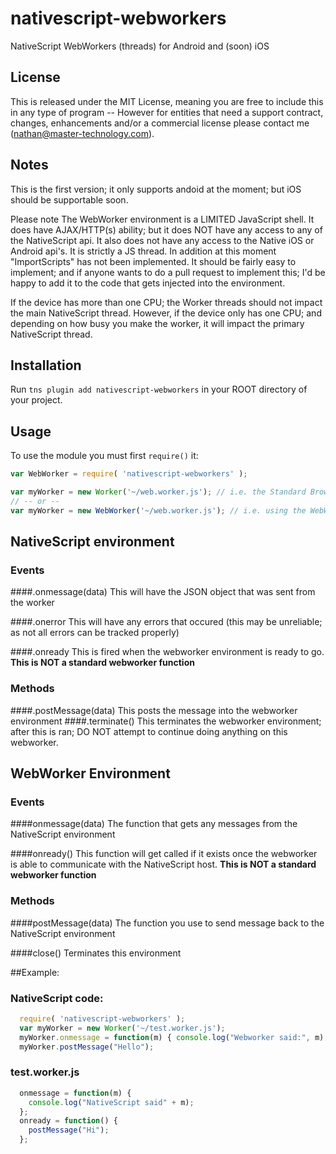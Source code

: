 # nativescript-webworkers
 NativeScript WebWorkers (threads) for Android and (soon) iOS

## License

This is released under the MIT License, meaning you are free to include this in any type of program -- However for entities that need a support contract, changes, enhancements and/or a commercial license please contact me (nathan@master-technology.com).

## Notes

This is the first version; it only supports andoid at the moment; but iOS should be supportable soon.

Please note The WebWorker environment is a LIMITED JavaScript shell.  It does have AJAX/HTTP(s) ability; but it does NOT have any access to any of the NativeScript api.  It also does not have any access to the Native iOS or Android api's.  It is strictly a JS thread.  In addition at this moment "ImportScripts" has not been implemented.  It should be fairly easy to implement; and if anyone wants to do a pull request to implement this; I'd be happy to add it to the code that gets injected into the environment.

If the device has more than one CPU; the Worker threads should not impact the main NativeScript thread.  However, if the device only has one CPU; and depending on how busy you make the worker, it will impact the primary NativeScript thread.

## Installation

Run `tns plugin add nativescript-webworkers` in your ROOT directory of your project.

## Usage

To use the  module you must first `require()` it:

```js
var WebWorker = require( 'nativescript-webworkers' );

var myWorker = new Worker('~/web.worker.js'); // i.e. the Standard Browser way
// -- or --
var myWorker = new WebWorker('~/web.worker.js'); // i.e. using the WebWorker variable returned by the require statement.
```

## NativeScript environment
### Events
####.onmessage(data)
This will have the JSON object that was sent from the worker

####.onerror
This will have any errors that occured (this may be unreliable; as not all errors can be tracked properly)

####.onready
This is fired when the webworker environment is ready to go.  
**This is NOT a standard webworker function**

### Methods
####.postMessage(data)
This posts the message into the webworker environment
####.terminate()
This terminates the webworker environment; after this is ran; DO NOT attempt to continue doing anything on this webworker.


## WebWorker Environment
### Events

####onmessage(data)
The function that gets any messages from the NativeScript environment

####onready()
This function will get called if it exists once the webworker is able to communicate with the NativeScript host.
**This is NOT a standard webworker function**

### Methods
####postMessage(data)
The function you use to send message back to the NativeScript environment

####close()
Terminates this environment


##Example:
### NativeScript code:
```js
  require( 'nativescript-webworkers' );
  var myWorker = new Worker('~/test.worker.js');
  myWorker.onmessage = function(m) { console.log("Webworker said:", m); };
  myWorker.postMessage("Hello");
```

### test.worker.js
```js
  onmessage = function(m) {
    console.log("NativeScript said" + m);	
  };
  onready = function() {
    postMessage("Hi");
  };
```  
